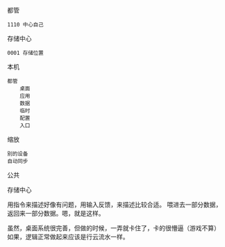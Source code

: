 

都管

    1110 中心自己

存储中心
    
    0001 存储位置


本机 

    都管
        桌面
        应用
        数据
        临时
        配置
        入口
        
缩放
    
    别的设备
    自动同步

公共
    
存储中心


用指令来描述好像有问题，用输入反馈，来描述比较合适。
喂进去一部分数据，返回来一部分数据。嗯，就是这样。

虽然，桌面系统很完善，但做的时候，一弄就卡住了，卡的很懵逼（游戏不算）
如果，逻辑正常做起来应该是行云流水一样。

    







